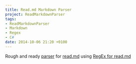 ```yaml
---
title: Read.md Markdown Parser
project: ReadMarkdownParser
tags: 
- ReadMarkdownParser
- Markdown 
- Regex
- C#
date: 2014-10-06 21:20 +0100
---
```

Rough and ready [parser](https://github.com/idiotandrobot/ReadMarkdownParser) for [read.md](/read/) using [RegEx for read.md](/blog/2014/10/05/regex-for-read.md/)
